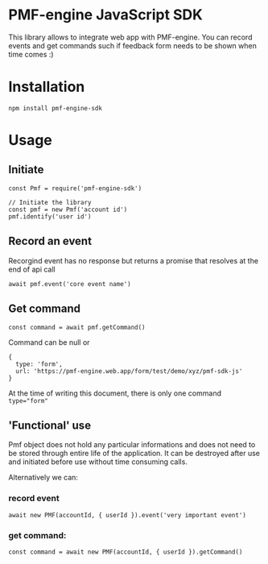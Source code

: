 # PMF-engine JavaScript SDK

This library allows to integrate web app with PMF-engine. You can record events and get commands such if feedback form needs to be shown when time comes :)

# Installation

```
npm install pmf-engine-sdk
```

# Usage

## Initiate
```
const Pmf = require('pmf-engine-sdk')

// Initiate the library
const pmf = new Pmf('account id')
pmf.identify('user id')
```

## Record an event

Recorgind event has no response but returns a promise that resolves at the end of api call

```
await pmf.event('core event name')
```

## Get command

```
const command = await pmf.getCommand()

```

Command can be null or 
```
{
  type: 'form', 
  url: 'https://pmf-engine.web.app/form/test/demo/xyz/pmf-sdk-js'
}
```

At the time of writing this document, there is only one command `type="form"`

## 'Functional' use

Pmf object does not hold any particular informations and does not need to be stored
through entire life of the application. It can be destroyed after use and initiated 
before use without time consuming calls. 

Alternatively we can:

### record event
```
await new PMF(accountId, { userId }).event('very important event')
```


### get command:
```
const command = await new PMF(accountId, { userId }).getCommand()
```
